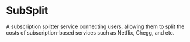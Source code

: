 # SubSplit
A subscription splitter service connecting users, allowing them to split the costs of subscription-based services such as Netflix, Chegg, and etc.
